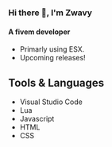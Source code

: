 ### Hi there 👋, **I'm Zwavy**
#### A fivem developer
- Primarly using ESX.
- Upcoming releases!

## **Tools & Languages**
- Visual Studio Code
- Lua
- Javascript
- HTML
- CSS
